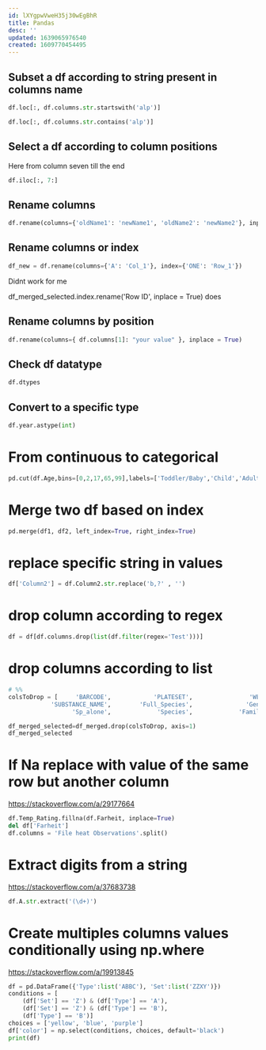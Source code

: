 ```yaml
---
id: lXYgpwVweH35j30wEgBhR
title: Pandas
desc: ''
updated: 1639065976540
created: 1609770454495
---
```


## Subset a df according to string present in columns name

```python
df.loc[:, df.columns.str.startswith('alp')]
```

```python
df.loc[:, df.columns.str.contains('alp')]
```
## Select a df according to column positions

Here from column seven till the end 

```python
df.iloc[:, 7:]
```


## Rename columns

```python
df.rename(columns={'oldName1': 'newName1', 'oldName2': 'newName2'}, inplace=True)
```
## Rename columns or index

```python
df_new = df.rename(columns={'A': 'Col_1'}, index={'ONE': 'Row_1'})
```

Didnt work for me

df_merged_selected.index.rename('Row ID', inplace = True)
 does
## Rename columns by position

```python
df.rename(columns={ df.columns[1]: "your value" }, inplace = True)
```

## Check df datatype

```python
df.dtypes
```

## Convert to a specific type

```python
df.year.astype(int)
```

# From continuous to categorical 

```python
pd.cut(df.Age,bins=[0,2,17,65,99],labels=['Toddler/Baby','Child','Adult','Elderly'])
```


# Merge two df based on index

```python
pd.merge(df1, df2, left_index=True, right_index=True)
```

# replace specific string in values

```python
df['Column2'] = df.Column2.str.replace('b,?' , '')
```

# drop column according to regex

```python
df = df[df.columns.drop(list(df.filter(regex='Test')))]
```

# drop columns according to list


```python
# %%
colsToDrop = [     'BARCODE',            'PLATESET',                'WELL',
            'SUBSTANCE_NAME',        'Full_Species',               'Genus',
                  'Sp_alone',             'Species',             'Famille']

df_merged_selected=df_merged.drop(colsToDrop, axis=1)
df_merged_selected

```


# If Na replace with value of the same row but another column

https://stackoverflow.com/a/29177664

```python
df.Temp_Rating.fillna(df.Farheit, inplace=True)
del df['Farheit']
df.columns = 'File heat Observations'.split()

```

# Extract digits from a string 

https://stackoverflow.com/a/37683738


```python
df.A.str.extract('(\d+)')
```

# Create multiples columns values conditionally using np.where
https://stackoverflow.com/a/19913845

```python
df = pd.DataFrame({'Type':list('ABBC'), 'Set':list('ZZXY')})
conditions = [
    (df['Set'] == 'Z') & (df['Type'] == 'A'),
    (df['Set'] == 'Z') & (df['Type'] == 'B'),
    (df['Type'] == 'B')]
choices = ['yellow', 'blue', 'purple']
df['color'] = np.select(conditions, choices, default='black')
print(df)

```
